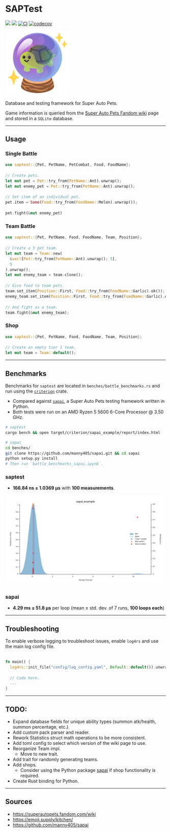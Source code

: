 # SAPTest
[![](https://img.shields.io/crates/v/saptest)](https://crates.io/crates/saptest)
[![](https://img.shields.io/docsrs/saptest/latest?color=blue)](https://docs.rs/saptest/latest/saptest/)
[![CI](https://github.com/koisland/SuperAutoTest/actions/workflows/ci.yaml/badge.svg)](https://github.com/koisland/SuperAutoTest/actions/workflows/ci.yaml)
[![codecov](https://codecov.io/gh/koisland/SuperAutoTest/branch/main/graph/badge.svg?token=0HTPI2EF7T)](https://codecov.io/gh/koisland/SuperAutoTest)

<img src="docs/images/turtle_crystal_ball.png" width="40%" />

Database and testing framework for Super Auto Pets.

Game information is queried from the [Super Auto Pets Fandom wiki](https://superautopets.fandom.com/wiki) page and stored in a `SQLite` database.

---

## Usage

### Single Battle
```rust
use saptest::{Pet, PetName, PetCombat, Food, FoodName};

// Create pets.
let mut pet = Pet::try_from(PetName::Ant).unwrap();
let mut enemy_pet = Pet::try_from(PetName::Ant).unwrap();

// Set item of an individual pet.
pet.item = Some(Food::try_from(FoodName::Melon).unwrap());

pet.fight(&mut enemy_pet)
```

### Team Battle
```rust
use saptest::{Pet, PetName, Food, FoodName, Team, Position};

// Create a 5 pet team.
let mut team = Team::new(
  &vec![Pet::try_from(PetName::Ant).unwrap(); 5],
  5
).unwrap();
let mut enemy_team = team.clone();

// Give food to team pets.
team.set_item(Position::First, Food::try_from(FoodName::Garlic).ok());
enemy_team.set_item(Position::First, Food::try_from(FoodName::Garlic).ok());

// And fight as a team.
team.fight(&mut enemy_team);
```

### Shop
```rust
use saptest::{Pet, PetName, Food, FoodName, Team, Position};

// Create an empty tier 1 team.
let mut team = Team::default();

```
---
## Benchmarks
Benchmarks for `saptest` are located in `benches/battle_benchmarks.rs` and run using the [`criterion`](https://docs.rs/crate/criterion/latest) crate.
* Compared against [`sapai`](https://github.com/manny405/sapai#battles), a Super Auto Pets testing framework written in Python.
* Both tests were run on an AMD Ryzen 5 5600 6-Core Processor @ 3.50 GHz.

```bash
# saptest
cargo bench && open target/criterion/sapai_example/report/index.html
```

```bash
# sapai
cd benches/
git clone https://github.com/manny405/sapai.git && cd sapai
python setup.py install
# Then run `battle_benchmarks_sapai.ipynb`.
```

### saptest
* **166.84 ns ± 1.0369 µs** with **100 measurements**.

![](docs/images//pdf.svg)

### sapai
* **4.29 ms ± 51.8 µs** per loop (mean ± std. dev. of 7 runs, **100 loops each**)

---

## Troubleshooting
To enable verbose logging to troubleshoot issues, enable `log4rs` and use the main log config file.
```rust

fn main() {
  log4rs::init_file("config/log_config.yaml", Default::default()).unwrap();

  // Code here.
  ...
}
```

---
## TODO:
* Expand database fields for unique ability types (summon atk/health, summon percentage, etc.).
* Add custom pack parser and reader.
* Rework Statistics struct math operations to be more consistent.
* Add toml config to select which version of the wiki page to use.
* Reorganize Team impl.
  * Move to new trait.
* Add trait for randomly generating teams.
* Add shops.
  * Consider using the Python package [sapai](https://github.com/manny405/sapai) if shop functionality is required.
* Create Rust binding for Python.

---
## Sources
* https://superautopets.fandom.com/wiki
* https://emoji.supply/kitchen/
* https://github.com/manny405/sapai
